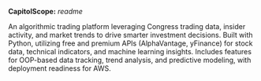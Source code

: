 **CapitolScope:** *readme*

An algorithmic trading platform leveraging Congress trading data, insider activity, and market trends to drive smarter investment decisions. Built with Python, utilizing free and premium APIs (AlphaVantage, yFinance) for stock data, technical indicators, and machine learning insights. Includes features for OOP-based data tracking, trend analysis, and predictive modeling, with deployment readiness for AWS.
